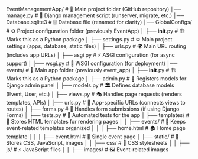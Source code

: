 EventManagementApp/       # 📂 Main project folder (GitHub repository)
│── manage.py             # 🎯 Django management script (runserver, migrate, etc.)
│── Database.sqlite3      # 🗄️ Database file (renamed for clarity)
│── GlobalConfigs/        # ⚙️ Project configuration folder (previously EventApp)
│   ├── __init__.py       # 🏗️ Marks this as a Python package
│   ├── settings.py       # ⚙️ Main project settings (apps, database, static files)
│   ├── urls.py           # 🌍 Main URL routing (includes app URLs)
│   ├── asgi.py           # ⚡ ASGI configuration (for async support)
│   ├── wsgi.py           # 🚀 WSGI configuration (for deployment)
│── events/               # 📂 Main app folder (previously event_app)
│   ├── __init__.py       # 🏗️ Marks this as a Python package
│   ├── admin.py          # 🔑 Registers models for Django admin panel
│   ├── models.py         # 🏛️ Defines database models (Event, User, etc.)
│   ├── views.py          # 🎭 Handles page requests (renders templates, APIs)
│   ├── urls.py           # 🔗 App-specific URLs (connects views to routes)
│   ├── forms.py          # 📝 Handles form submissions (if using Django Forms)
│   ├── tests.py          # 🧪 Automated tests for the app
│   ├── templates/        # 🎨 Stores HTML templates for rendering pages
│   │   ├── events/       # 🔹 Keeps event-related templates organized
│   │   │   ├── home.html # 🏠 Home page template
│   │   │   ├── event.html # 📅 Single event page
│   ├── static/           # 🎨 Stores CSS, JavaScript, images
│   │   ├── css/          # 🎨 CSS stylesheets
│   │   ├── js/           # ⚡ JavaScript files
│   │   ├── images/       # 🖼️ Event-related images
